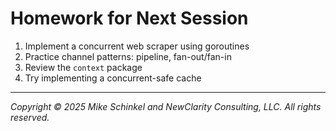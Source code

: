 # Homework for Next Session
1. Implement a concurrent web scraper using goroutines
2. Practice channel patterns: pipeline, fan-out/fan-in
3. Review the `context` package
4. Try implementing a concurrent-safe cache
---
*Copyright © 2025 Mike Schinkel and NewClarity Consulting, LLC. All rights reserved.*
